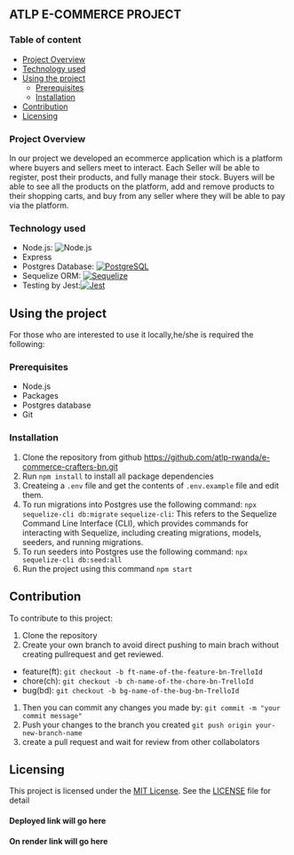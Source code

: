## ATLP E-COMMERCE PROJECT
### Table of content
  - [Project Overview](#project-overview)
  - [Technology used](#technology-used)
- [Using the project](#using-the-project)
  - [Prerequisites](#prerequisites)
  - [Installation](#installation)
- [Contribution](#contribution)
- [Licensing](#licensing)
### Project Overview

In our project we developed an ecommerce application which is a platform where buyers and sellers meet to interact. Each Seller will be able to register, post their products, and fully manage their stock. Buyers will be able to see all the products on the platform, add and remove products to their shopping carts, and buy from any seller where they will be able to pay via the platform.

### Technology used 

* Node.js: ![Node.js](https://img.shields.io/badge/-Node.js-000000?style=flat&logo=node.js)
* Express
* Postgres Database: [![PostgreSQL](https://img.shields.io/badge/database-PostgreSQL-blue)](https://www.postgresql.org/)
* Sequelize ORM: [![Sequelize](https://img.shields.io/badge/ORM-Sequelize-orange)](https://sequelize.org/)
* Testing by Jest:[![Jest](https://img.shields.io/badge/testing-Jest-red)](https://jestjs.io/)







## Using the project

  For those who are interested to use it locally,he/she is required the following:

### Prerequisites

- Node.js
- Packages
- Postgres database
- Git

### Installation

1. Clone the repository from github https://github.com/atlp-rwanda/e-commerce-crafters-bn.git
2. Run `npm install` to install all package dependencies
3. Createing a `.env` file and get the contents of `.env.example` file and edit them.
4. To run migrations into Postgres use the following command:
   `npx sequelize-cli db:migrate`
    `sequelize-cli`: This refers to the Sequelize Command Line Interface (CLI), which provides commands for interacting with Sequelize, including creating migrations, models, seeders, and running migrations.
6. To run seeders into Postgres use the following command:
   `npx sequelize-cli db:seed:all`
7. Run the project using this command `npm start`

## Contribution

To contribute to this project:

1. Clone the repository
2. Create your own branch to avoid direct pushing to main brach without creating pullrequest and get reviewed.

- feature(ft): `git checkout -b ft-name-of-the-feature-bn-TrelloId`
- chore(ch): `git checkout -b ch-name-of-the-chore-bn-TrelloId `
- bug(bd): `git checkout -b bg-name-of-the-bug-bn-TrelloId `


1. Then you can commit any changes you made by: `git commit -m "your commit message"`
2. Push your changes to the branch you created `git push origin your-new-branch-name`
3. create a pull request and wait for review from other collabolators

## Licensing

This project is licensed under the [MIT License](https://opensource.org/licenses/MIT). See the [LICENSE](LICENSE) file for detail

#### Deployed link will go here

#### On render link will go here
